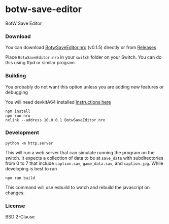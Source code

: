 # botw-save-editor
BotW Save Editor

### Download

You can download [BotwSaveEditor.nro](https://github.com/savage13/botw-save-editor/releases/download/v0.1.5/BotwSaveEditor.nro) (v0.1.5) directly or from [Releases](https://github.com/savage13/botw-save-editor/releases)

Place `BotwSaveEditor.nro` in your `switch` folder on your Switch.
You can do this using ftpd or similar program

### Building

You probably do not want this option unless you are adding new features or debugging

You will need devkitA64 installed [instructions here](https://devkitpro.org/wiki/Getting_Started)

    npm install
    npm run nro
    nxlink --address 10.0.0.1 BotwSaveEditor.nro

### Development

    python -m http.server

This will run a web server that can simulate running the program on the switch. It expects a collection of data to be at `save_data` with subdirectories from 0 to 7 that include `caption.sav`, `game_data.sav`, and `caption.jpg`.  While developing is best to run

    npm run build

This command will use esbuild to watch and rebuild the javascript on changes.

### License

BSD 2-Clause 
